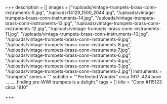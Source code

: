 +++
description = []
images = ["/uploads/vintage-trumpets-brass-conn-instruments-5.jpg", "/uploads/14129_1500_2044.jpg", "/uploads/vintage-trumpets-brass-conn-instruments-14.jpg", "/uploads/vintage-trumpets-brass-conn-instruments-13.jpg", "/uploads/vintage-trumpets-brass-conn-instruments-12.jpg", "/uploads/vintage-trumpets-brass-conn-instruments-11.jpg", "/uploads/vintage-trumpets-brass-conn-instruments-10.jpg", "/uploads/vintage-trumpets-brass-conn-instruments-9.jpg", "/uploads/vintage-trumpets-brass-conn-instruments-8.jpg", "/uploads/vintage-trumpets-brass-conn-instruments-7.jpg", "/uploads/vintage-trumpets-brass-conn-instruments-6.jpg", "/uploads/vintage-trumpets-brass-conn-instruments-4.jpg", "/uploads/vintage-trumpets-brass-conn-instruments-3.jpg", "/uploads/vintage-trumpets-brass-conn-instruments-2.jpg"]
instruments = "trumpets"
series = ""
subtitle = "\"Perfected Wonder\" circa 1917 .424 bore .........finding pre-WWI trumpets is a delight."
tags = []
title = "Conn #115123 circa 1910"

+++
